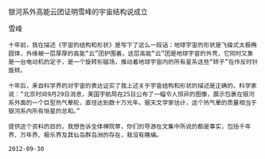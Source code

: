 银河系外高能云团证明雪峰的宇宙结构说成立

雪峰


    十年前，我在描述《宇宙的结构和形状》是写下了这么一段话：地球宇宙的形状是飞碟式太极椭圆体，外缘被一层厚厚的高能“云”团护围着，这层高能“云”团是地球宇宙的外壳，它同时又象是一台电动机的定子，是一个旋转形磁场，推动着地球宇宙内的所有星系这些“转子”在作反时针旋转。

    十年后，来自科学界的对宇宙的表达证实了我上述关于宇宙结构和形状的描述是正确的，科学家说：“北京时间9月29日消息，美国宇航局在25日公布了一幅令人惊异的图像，展示包裹在银河系外面的一个巨型热气晕轮，直径达到数十万光年。据天文学家估计，这个热气晕的质量相当于银河系内所有恒星的总和。”

    提供这个资料的目的，我想告诉全体禅院草，你们的导游在文集中所说的都是事实，包括千年界、万年界、极乐界及其仙岛群岛洲的存在，我没有瞎编。

    2012-09-30



